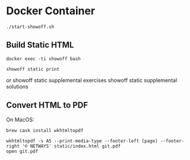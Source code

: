 

# Docker Container

    ./start-showoff.sh


## Build Static HTML

    docker exec -ti showoff bash

    showoff static print

or
    showoff static supplemental exercises
    showoff static supplemental solutions

## Convert HTML to PDF

On MacOS:

    brew cask install wkhtmltopdf

    wkhtmltopdf -s A5 --print-media-type --footer-left [page] --footer-right '© NETWAYS' static/index.html git.pdf
    open git.pdf
